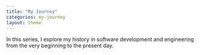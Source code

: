 ```yaml
---
title: "My Journey"
categories: my-journey
layout: theme
---
```


In this series, I explore my history in software development and engineering from
the very beginning to the present day.
